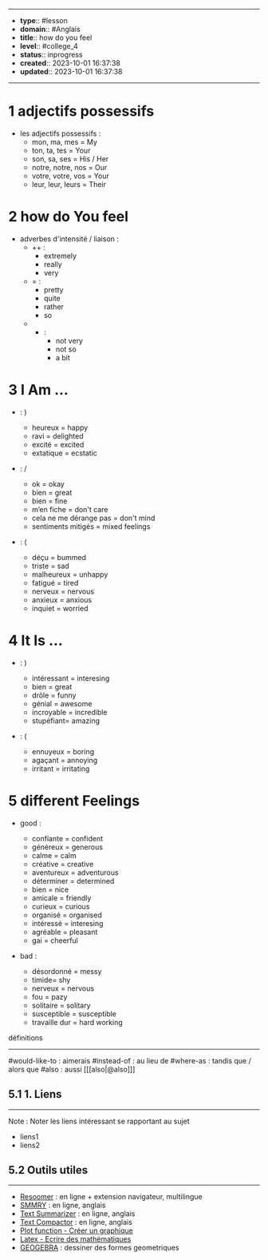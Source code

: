 


---
- **type**:: #lesson
- **domain**:: #Anglais
- **title**:: how do you feel 
- **level**:: #college_4
- **status**:: inprogress
- **created**:: 2023-10-01 16:37:38
- **updated**:: 2023-10-01 16:37:38
---

# 1	adjectifs possessifs

- les adjectifs possessifs :
	- mon, ma, mes = My
	- ton, ta, tes = Your
	- son, sa, ses = His / Her
	- notre, notre, nos = Our
	- votre, votre, vos = Your
	- leur, leur, leurs = Their

# 2	how do You feel 

- adverbes d'intensité / liaison :
	- ++ :
		- extremely
		- really
		- very
	-  = :
		- pretty
		- quite
		- rather
		- so
	- - :
		- not very
		- not so 
		- a bit


# 3	I Am …

- : ) 
	- heureux = happy
	- ravi = delighted
	- excité = excited 
	- extatique = ecstatic

- : /
	- ok = okay
	- bien = great
	- bien = fine
	- m’en fiche = don't care
	- cela ne me dérange pas = don't mind
	- sentiments mitigés = mixed feelings

- : (
	- déçu = bummed
	- triste = sad
	- malheureux = unhappy
	- fatigué = tired
	- nerveux = nervous
	- anxieux = anxious 
	- inquiet = worried

# 4	It Is …

- : )
	- intéressant = interesing
	- bien = great
	- drôle = funny
	- génial = awesome
	- incroyable = incredible
	- stupéfiant= amazing

- : (
	- ennuyeux = boring
	- agaçant = annoying
	- irritant = irritating

# 5	different Feelings

- good :
	- confiante = confident
	- généreux = generous
	- calme = calm
	- créative = creative
	- aventureux = adventurous
	- déterminer = determined
	- bien = nice
	- amicale = friendly
	- curieux = curious
	- organisé = organised
	- intéressé = interesing
	- agréable = pleasant
	- gai = cheerful

- bad :
	- désordonné = messy
	- timide= shy
	- nerveux = nervous
	- fou = pazy
	- solitaire = solitary
	- susceptible = susceptible
	- travaille dur = hard working


définitions

---
#would-like-to : aimerais
#instead-of : au lieu de
#where-as : tandis que / alors que 
#also : aussi
[[[also|@also]]]


## 5.1	1. Liens
---

Note :  Noter les liens intéressant se rapportant au sujet

- liens1
- liens2



## 5.2	Outils utiles
---

-   [Resoomer](https://resoomer.com/fr) : en ligne + extension navigateur, multilingue
-   [SMMRY](https://smmry.com/) : en ligne, anglais
-   [Text Summarizer](http://textsummarization.net/text-summarizer) : en ligne, anglais
-   [Text Compactor](https://www.textcompactor.com/) : en ligne, anglais
- [Plot function - Créer un graphique](https://github.com/leonhma/obsidian-functionplot)
- [Latex - Ecrire des mathématiques](https://fr.wikibooks.org/wiki/LaTeX/%C3%89crire_des_math%C3%A9matiques)
- [GEOGEBRA](https://www.geogebra.org/geometry?lang=fr) : dessiner des formes geometriques 